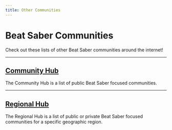 ```yaml
---
title: Other Communities
---
```


# Beat Saber Communities

Check out these lists of other Beat Saber communities around the internet!

---

## [Community Hub](./community-hub.md)

The Community Hub is a list of public Beat Saber focused communities.

---

## [Regional Hub](./regional-hub.md)

The Regional Hub is a list of public or private Beat Saber focused communities for a specific geographic region.
